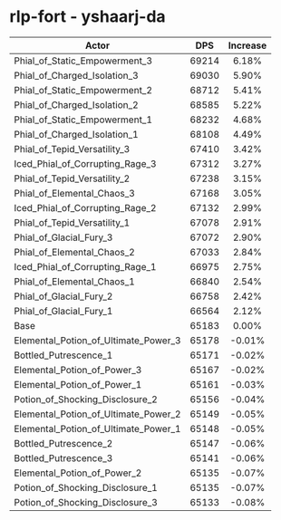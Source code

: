 # rlp-fort - yshaarj-da
| Actor | DPS | Increase |
|---|:---:|:---:|
|Phial_of_Static_Empowerment_3|69214|6.18%|
|Phial_of_Charged_Isolation_3|69030|5.90%|
|Phial_of_Static_Empowerment_2|68712|5.41%|
|Phial_of_Charged_Isolation_2|68585|5.22%|
|Phial_of_Static_Empowerment_1|68232|4.68%|
|Phial_of_Charged_Isolation_1|68108|4.49%|
|Phial_of_Tepid_Versatility_3|67410|3.42%|
|Iced_Phial_of_Corrupting_Rage_3|67312|3.27%|
|Phial_of_Tepid_Versatility_2|67238|3.15%|
|Phial_of_Elemental_Chaos_3|67168|3.05%|
|Iced_Phial_of_Corrupting_Rage_2|67132|2.99%|
|Phial_of_Tepid_Versatility_1|67078|2.91%|
|Phial_of_Glacial_Fury_3|67072|2.90%|
|Phial_of_Elemental_Chaos_2|67033|2.84%|
|Iced_Phial_of_Corrupting_Rage_1|66975|2.75%|
|Phial_of_Elemental_Chaos_1|66840|2.54%|
|Phial_of_Glacial_Fury_2|66758|2.42%|
|Phial_of_Glacial_Fury_1|66564|2.12%|
|Base|65183|0.00%|
|Elemental_Potion_of_Ultimate_Power_3|65178|-0.01%|
|Bottled_Putrescence_1|65171|-0.02%|
|Elemental_Potion_of_Power_3|65167|-0.02%|
|Elemental_Potion_of_Power_1|65161|-0.03%|
|Potion_of_Shocking_Disclosure_2|65156|-0.04%|
|Elemental_Potion_of_Ultimate_Power_2|65149|-0.05%|
|Elemental_Potion_of_Ultimate_Power_1|65148|-0.05%|
|Bottled_Putrescence_2|65147|-0.06%|
|Bottled_Putrescence_3|65141|-0.06%|
|Elemental_Potion_of_Power_2|65135|-0.07%|
|Potion_of_Shocking_Disclosure_1|65135|-0.07%|
|Potion_of_Shocking_Disclosure_3|65133|-0.08%|
